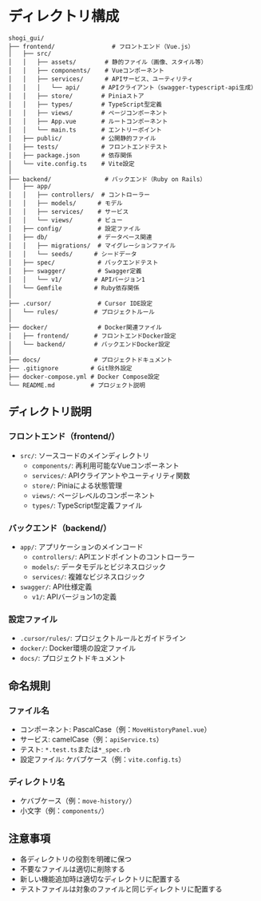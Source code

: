 # ディレクトリ構成

```
shogi_gui/
├── frontend/                # フロントエンド（Vue.js）
│   ├── src/
│   │   ├── assets/        # 静的ファイル（画像、スタイル等）
│   │   ├── components/    # Vueコンポーネント
│   │   ├── services/      # APIサービス、ユーティリティ
│   │   │   └── api/      # APIクライアント（swagger-typescript-api生成）
│   │   ├── store/        # Piniaストア
│   │   ├── types/        # TypeScript型定義
│   │   ├── views/        # ページコンポーネント
│   │   ├── App.vue       # ルートコンポーネント
│   │   └── main.ts       # エントリーポイント
│   ├── public/           # 公開静的ファイル
│   ├── tests/            # フロントエンドテスト
│   ├── package.json      # 依存関係
│   └── vite.config.ts    # Vite設定
│
├── backend/               # バックエンド（Ruby on Rails）
│   ├── app/
│   │   ├── controllers/  # コントローラー
│   │   ├── models/      # モデル
│   │   ├── services/    # サービス
│   │   └── views/       # ビュー
│   ├── config/          # 設定ファイル
│   ├── db/              # データベース関連
│   │   ├── migrations/  # マイグレーションファイル
│   │   └── seeds/      # シードデータ
│   ├── spec/            # バックエンドテスト
│   ├── swagger/         # Swagger定義
│   │   └── v1/         # APIバージョン1
│   └── Gemfile         # Ruby依存関係
│
├── .cursor/             # Cursor IDE設定
│   └── rules/          # プロジェクトルール
│
├── docker/              # Docker関連ファイル
│   ├── frontend/       # フロントエンドDocker設定
│   └── backend/        # バックエンドDocker設定
│
├── docs/               # プロジェクトドキュメント
├── .gitignore         # Git除外設定
├── docker-compose.yml # Docker Compose設定
└── README.md          # プロジェクト説明
```

## ディレクトリ説明

### フロントエンド（frontend/）
- `src/`: ソースコードのメインディレクトリ
  - `components/`: 再利用可能なVueコンポーネント
  - `services/`: APIクライアントやユーティリティ関数
  - `store/`: Piniaによる状態管理
  - `views/`: ページレベルのコンポーネント
  - `types/`: TypeScript型定義ファイル

### バックエンド（backend/）
- `app/`: アプリケーションのメインコード
  - `controllers/`: APIエンドポイントのコントローラー
  - `models/`: データモデルとビジネスロジック
  - `services/`: 複雑なビジネスロジック
- `swagger/`: API仕様定義
  - `v1/`: APIバージョン1の定義

### 設定ファイル
- `.cursor/rules/`: プロジェクトルールとガイドライン
- `docker/`: Docker環境の設定ファイル
- `docs/`: プロジェクトドキュメント

## 命名規則

### ファイル名
- コンポーネント: PascalCase（例：`MoveHistoryPanel.vue`）
- サービス: camelCase（例：`apiService.ts`）
- テスト: `*.test.ts`または`*_spec.rb`
- 設定ファイル: ケバブケース（例：`vite.config.ts`）

### ディレクトリ名
- ケバブケース（例：`move-history/`）
- 小文字（例：`components/`）

## 注意事項
- 各ディレクトリの役割を明確に保つ
- 不要なファイルは適切に削除する
- 新しい機能追加時は適切なディレクトリに配置する
- テストファイルは対象のファイルと同じディレクトリに配置する 